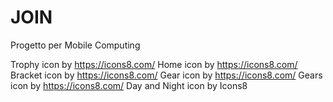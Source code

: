 # JOIN
Progetto per Mobile Computing



Trophy        icon by https://icons8.com/
Home          icon by https://icons8.com/
Bracket       icon by https://icons8.com/
Gear          icon by https://icons8.com/
Gears         icon by https://icons8.com/
Day and Night icon by Icons8